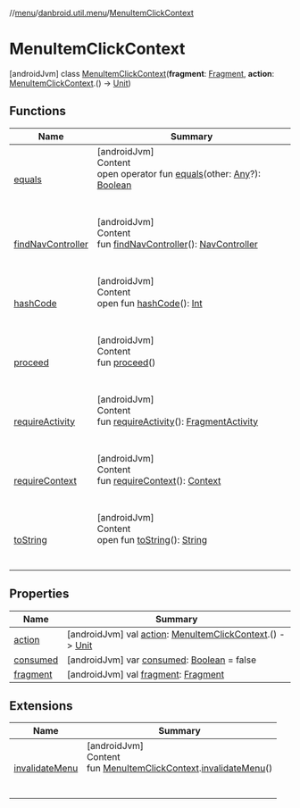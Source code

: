 //[menu](../../index.md)/[danbroid.util.menu](../index.md)/[MenuItemClickContext](index.md)



# MenuItemClickContext  
 [androidJvm] class [MenuItemClickContext](index.md)(**fragment**: [Fragment](https://developer.android.com/reference/kotlin/androidx/fragment/app/Fragment.html), **action**: [MenuItemClickContext](index.md).() -> [Unit](https://kotlinlang.org/api/latest/jvm/stdlib/kotlin/-unit/index.html))   


## Functions  
  
|  Name|  Summary| 
|---|---|
| <a name="kotlin/Any/equals/#kotlin.Any?/PointingToDeclaration/"></a>[equals](../../danbroid.util.menu.ui/-menu-item-diff-callback/index.md#%5Bkotlin%2FAny%2Fequals%2F%23kotlin.Any%3F%2FPointingToDeclaration%2F%5D%2FFunctions%2F-341192913)| <a name="kotlin/Any/equals/#kotlin.Any?/PointingToDeclaration/"></a>[androidJvm]  <br>Content  <br>open operator fun [equals](../../danbroid.util.menu.ui/-menu-item-diff-callback/index.md#%5Bkotlin%2FAny%2Fequals%2F%23kotlin.Any%3F%2FPointingToDeclaration%2F%5D%2FFunctions%2F-341192913)(other: [Any](https://kotlinlang.org/api/latest/jvm/stdlib/kotlin/-any/index.html)?): [Boolean](https://kotlinlang.org/api/latest/jvm/stdlib/kotlin/-boolean/index.html)  <br><br><br>
| <a name="danbroid.util.menu/MenuItemClickContext/findNavController/#/PointingToDeclaration/"></a>[findNavController](find-nav-controller.md)| <a name="danbroid.util.menu/MenuItemClickContext/findNavController/#/PointingToDeclaration/"></a>[androidJvm]  <br>Content  <br>fun [findNavController](find-nav-controller.md)(): [NavController](https://developer.android.com/reference/kotlin/androidx/navigation/NavController.html)  <br><br><br>
| <a name="kotlin/Any/hashCode/#/PointingToDeclaration/"></a>[hashCode](../../danbroid.util.menu.ui/-menu-item-diff-callback/index.md#%5Bkotlin%2FAny%2FhashCode%2F%23%2FPointingToDeclaration%2F%5D%2FFunctions%2F-341192913)| <a name="kotlin/Any/hashCode/#/PointingToDeclaration/"></a>[androidJvm]  <br>Content  <br>open fun [hashCode](../../danbroid.util.menu.ui/-menu-item-diff-callback/index.md#%5Bkotlin%2FAny%2FhashCode%2F%23%2FPointingToDeclaration%2F%5D%2FFunctions%2F-341192913)(): [Int](https://kotlinlang.org/api/latest/jvm/stdlib/kotlin/-int/index.html)  <br><br><br>
| <a name="danbroid.util.menu/MenuItemClickContext/proceed/#/PointingToDeclaration/"></a>[proceed](proceed.md)| <a name="danbroid.util.menu/MenuItemClickContext/proceed/#/PointingToDeclaration/"></a>[androidJvm]  <br>Content  <br>fun [proceed](proceed.md)()  <br><br><br>
| <a name="danbroid.util.menu/MenuItemClickContext/requireActivity/#/PointingToDeclaration/"></a>[requireActivity](require-activity.md)| <a name="danbroid.util.menu/MenuItemClickContext/requireActivity/#/PointingToDeclaration/"></a>[androidJvm]  <br>Content  <br>fun [requireActivity](require-activity.md)(): [FragmentActivity](https://developer.android.com/reference/kotlin/androidx/fragment/app/FragmentActivity.html)  <br><br><br>
| <a name="danbroid.util.menu/MenuItemClickContext/requireContext/#/PointingToDeclaration/"></a>[requireContext](require-context.md)| <a name="danbroid.util.menu/MenuItemClickContext/requireContext/#/PointingToDeclaration/"></a>[androidJvm]  <br>Content  <br>fun [requireContext](require-context.md)(): [Context](https://developer.android.com/reference/kotlin/android/content/Context.html)  <br><br><br>
| <a name="kotlin/Any/toString/#/PointingToDeclaration/"></a>[toString](../../danbroid.util.menu.ui/-menu-item-diff-callback/index.md#%5Bkotlin%2FAny%2FtoString%2F%23%2FPointingToDeclaration%2F%5D%2FFunctions%2F-341192913)| <a name="kotlin/Any/toString/#/PointingToDeclaration/"></a>[androidJvm]  <br>Content  <br>open fun [toString](../../danbroid.util.menu.ui/-menu-item-diff-callback/index.md#%5Bkotlin%2FAny%2FtoString%2F%23%2FPointingToDeclaration%2F%5D%2FFunctions%2F-341192913)(): [String](https://kotlinlang.org/api/latest/jvm/stdlib/kotlin/-string/index.html)  <br><br><br>


## Properties  
  
|  Name|  Summary| 
|---|---|
| <a name="danbroid.util.menu/MenuItemClickContext/action/#/PointingToDeclaration/"></a>[action](action.md)| <a name="danbroid.util.menu/MenuItemClickContext/action/#/PointingToDeclaration/"></a> [androidJvm] val [action](action.md): [MenuItemClickContext](index.md).() -> [Unit](https://kotlinlang.org/api/latest/jvm/stdlib/kotlin/-unit/index.html)   <br>
| <a name="danbroid.util.menu/MenuItemClickContext/consumed/#/PointingToDeclaration/"></a>[consumed](consumed.md)| <a name="danbroid.util.menu/MenuItemClickContext/consumed/#/PointingToDeclaration/"></a> [androidJvm] var [consumed](consumed.md): [Boolean](https://kotlinlang.org/api/latest/jvm/stdlib/kotlin/-boolean/index.html) = false   <br>
| <a name="danbroid.util.menu/MenuItemClickContext/fragment/#/PointingToDeclaration/"></a>[fragment](fragment.md)| <a name="danbroid.util.menu/MenuItemClickContext/fragment/#/PointingToDeclaration/"></a> [androidJvm] val [fragment](fragment.md): [Fragment](https://developer.android.com/reference/kotlin/androidx/fragment/app/Fragment.html)   <br>


## Extensions  
  
|  Name|  Summary| 
|---|---|
| <a name="danbroid.util.menu//invalidateMenu/danbroid.util.menu.MenuItemClickContext#/PointingToDeclaration/"></a>[invalidateMenu](../invalidate-menu.md)| <a name="danbroid.util.menu//invalidateMenu/danbroid.util.menu.MenuItemClickContext#/PointingToDeclaration/"></a>[androidJvm]  <br>Content  <br>fun [MenuItemClickContext](index.md).[invalidateMenu](../invalidate-menu.md)()  <br><br><br>


